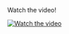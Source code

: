 Watch the video!

[![Watch the video](https://img.youtube.com/vi/NeQM1c-XCDc/hqdefault.jpg)](https://www.youtube.com/watch?v=NeQM1c-XCDc)
